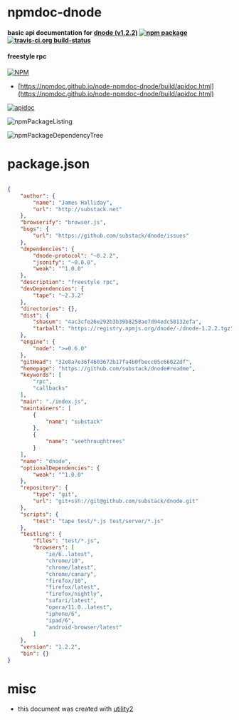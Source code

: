 # npmdoc-dnode

#### basic api documentation for  [dnode (v1.2.2)](https://github.com/substack/dnode#readme)  [![npm package](https://img.shields.io/npm/v/npmdoc-dnode.svg?style=flat-square)](https://www.npmjs.org/package/npmdoc-dnode) [![travis-ci.org build-status](https://api.travis-ci.org/npmdoc/node-npmdoc-dnode.svg)](https://travis-ci.org/npmdoc/node-npmdoc-dnode)

#### freestyle rpc

[![NPM](https://nodei.co/npm/dnode.png?downloads=true&downloadRank=true&stars=true)](https://www.npmjs.com/package/dnode)

- [https://npmdoc.github.io/node-npmdoc-dnode/build/apidoc.html](https://npmdoc.github.io/node-npmdoc-dnode/build/apidoc.html)

[![apidoc](https://npmdoc.github.io/node-npmdoc-dnode/build/screenCapture.buildCi.browser.%252Ftmp%252Fbuild%252Fapidoc.html.png)](https://npmdoc.github.io/node-npmdoc-dnode/build/apidoc.html)

![npmPackageListing](https://npmdoc.github.io/node-npmdoc-dnode/build/screenCapture.npmPackageListing.svg)

![npmPackageDependencyTree](https://npmdoc.github.io/node-npmdoc-dnode/build/screenCapture.npmPackageDependencyTree.svg)



# package.json

```json

{
    "author": {
        "name": "James Halliday",
        "url": "http://substack.net"
    },
    "browserify": "browser.js",
    "bugs": {
        "url": "https://github.com/substack/dnode/issues"
    },
    "dependencies": {
        "dnode-protocol": "~0.2.2",
        "jsonify": "~0.0.0",
        "weak": "^1.0.0"
    },
    "description": "freestyle rpc",
    "devDependencies": {
        "tape": "~2.3.2"
    },
    "directories": {},
    "dist": {
        "shasum": "4ac3cfe26e292b3b39b8258ae7d94edc58132efa",
        "tarball": "https://registry.npmjs.org/dnode/-/dnode-1.2.2.tgz"
    },
    "engine": {
        "node": ">=0.6.0"
    },
    "gitHead": "32e8a7e36f4603672b17fa4b0fbecc05c66022df",
    "homepage": "https://github.com/substack/dnode#readme",
    "keywords": [
        "rpc",
        "callbacks"
    ],
    "main": "./index.js",
    "maintainers": [
        {
            "name": "substack"
        },
        {
            "name": "seethroughtrees"
        }
    ],
    "name": "dnode",
    "optionalDependencies": {
        "weak": "^1.0.0"
    },
    "repository": {
        "type": "git",
        "url": "git+ssh://git@github.com/substack/dnode.git"
    },
    "scripts": {
        "test": "tape test/*.js test/server/*.js"
    },
    "testling": {
        "files": "test/*.js",
        "browsers": [
            "ie/6..latest",
            "chrome/10",
            "chrome/latest",
            "chrome/canary",
            "firefox/10",
            "firefox/latest",
            "firefox/nightly",
            "safari/latest",
            "opera/11.0..latest",
            "iphone/6",
            "ipad/6",
            "android-browser/latest"
        ]
    },
    "version": "1.2.2",
    "bin": {}
}
```



# misc
- this document was created with [utility2](https://github.com/kaizhu256/node-utility2)

